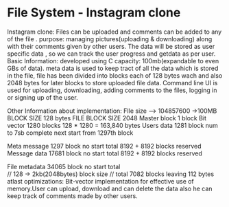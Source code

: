 # File System - Instagram clone
Instagram clone: Files can be uploaded and comments can be added to any of the file . purpose: managing pictures(uploading & downloading) along with their comments given by other users. The data will be stored as user specific data , so we can track the user progress and getdata as per user. Basic Information: developed using C capacity: 100mb(expandable to even GBs of data). meta data is used to keep tract of all the data which is stored in the file, file has been divided into blocks each of 128 bytes wach and also 2048 bytes for later blocks to store uploaded file data. Command line UI is used for uploading, downloading, adding comments to the files, logging in or signing up of the user.

Other Information about implementation: FIle size --> 104857600 ->100MB BLOCK SIZE 128 bytes FILE BLOCK SIZE 2048 Master block 1 block Bit vector 1280 blocks 128 * 1280 = 163,840 bytes Users data 1281 block num to 7sb complete next start from 1297th block

  Meta message 1297 block no start total 8192 + 8192 blocks reserved
  Message data 17681 block no start total 8192 + 8192 blocks reserved
  
  File metadata 34065 block no start total	
  // 128 -> 2kb(2048bytes) block size // total 7082 blocks leaving 112 bytes atlast
optimizations: Bit-vector implementation for effective use of memory.User can upload, download and can delete the data also he can keep track of comments made by other users.
